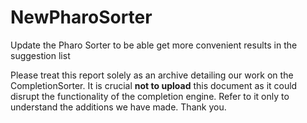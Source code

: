 # NewPharoSorter

Update the Pharo Sorter to be able get more convenient results in the suggestion list

Please treat this report solely as an archive detailing our work on the CompletionSorter. It is crucial **not to upload** this document as it could disrupt the functionality of the completion engine. Refer to it only to understand the additions we have made. Thank you.
